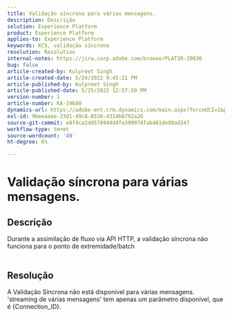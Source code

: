 ```yaml
---
title: Validação síncrona para várias mensagens.
description: Descrição
solution: Experience Platform
product: Experience Platform
applies-to: Experience Platform
keywords: KCS, validação síncrona
resolution: Resolution
internal-notes: https://jira.corp.adobe.com/browse/PLATIR-20830
bug: false
article-created-by: Kulpreet Singh
article-created-date: 5/24/2022 9:45:21 PM
article-published-by: Kulpreet Singh
article-published-date: 5/25/2022 12:57:59 PM
version-number: 1
article-number: KA-19680
dynamics-url: https://adobe-ent.crm.dynamics.com/main.aspx?forceUCI=1&pagetype=entityrecord&etn=knowledgearticle&id=efcbcfcc-aadb-ec11-a7b6-0022480b01c5
exl-id: 9beeaaee-23d1-49c8-8530-4314b6792a26
source-git-commit: e8f4ca2dd578944d4fe399074fab461de88ad247
workflow-type: tm+mt
source-wordcount: '49'
ht-degree: 6%

---
```


# Validação síncrona para várias mensagens.

## Descrição

Durante a assimilação de fluxo via API HTTP, a validação síncrona não funciona para o ponto de extremidade/batch
<br> 

## Resolução


A Validação Síncrona não está disponível para várias mensagens.
&#39;streaming de várias mensagens&#39; tem apenas um parâmetro disponível, que é {Connection_ID}.
